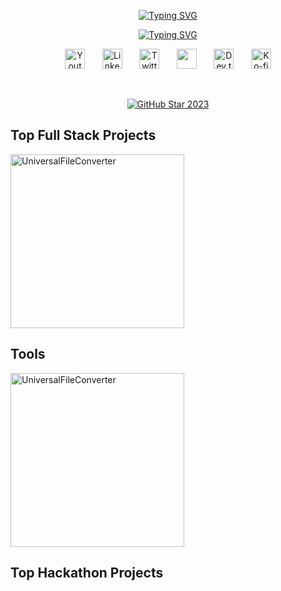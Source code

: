 <p align="center">
    <a href="https://git.io/typing-svg"><img src="https://readme-typing-svg.demolab.com?font=Fira+Code&duration=1&color=F75C7E&pause=1000&center=true&vCenter=true&repeat=false&random=false&width=435&lines=Eric+Zhou" alt="Typing SVG" /></a>
</p>

<p align="center">
  <a href="https://git.io/typing-svg"><img src="https://readme-typing-svg.demolab.com?font=Fira+Code&color=F75C7E&pause=1000&random=false&center=true&vCenter=true&width=435&lines=Web3+and+BlockChain+Developer;Experienced+Full-Stack+Developer;4%2B+years+of+Coding+Experience;Always+Learn+Something+New" alt="Typing SVG" /></a> 
</p>


<!-- Social icons section -->
<p align="center">
  <a href="https://www.linkedin.com/in/ruiqi-zhou-280731222/"><img width="32px" alt="Youtube" title="Youtube" src="https://i.imgur.com/qiXu7b2.png"/></a>
  &#8287;&#8287;&#8287;&#8287;&#8287;
  <a href="https://www.linkedin.com/in/ruiqi-zhou-280731222/"><img width="32px" alt="LinkedIn" title="LinkedIn" src="https://i.imgur.com/yRpa1dQ.png"/></a>
  &#8287;&#8287;&#8287;&#8287;&#8287;
  <a href="https://www.linkedin.com/in/ruiqi-zhou-280731222/"><img width="32px" alt="Twitter" title="Twitter" src="https://i.imgur.com/AixJgnm.png"/></a>
  &#8287;&#8287;&#8287;&#8287;&#8287;
  <a href="https://www.linkedin.com/in/ruiqi-zhou-280731222/" alt="Discord" title="Dev Pro Tips Discord Server"><img width="32px" src="https://i.imgur.com/OViZO8J.png"/></a>
  &#8287;&#8287;&#8287;&#8287;&#8287;
  <a href="https://www.linkedin.com/in/ruiqi-zhou-280731222/"><img width="32px" alt="Dev.to" title="DenverCoder1 Dev.to" src="https://i.imgur.com/mVm29vK.png"></a>
  &#8287;&#8287;&#8287;&#8287;&#8287;
  <a href="https://www.linkedin.com/in/ruiqi-zhou-280731222/"><img width="32px" alt="Ko-fi" title="Buy me a coffee" src="https://i.imgur.com/PpLeD3K.png"/></a>
</p>

<br/>

<!-- GitHub Star link -->
<p align="center">
  <a href="https://www.linkedin.com/in/ruiqi-zhou-280731222/">
    <img src="https://github.com/DenverCoder1/DenverCoder1/assets/20955511/ca15be3f-d00b-438e-91f6-fb5568c1f632" alt="GitHub Star 2023"/></a>
</p>

<!-- 
1 - Top Full Stack Projects
2 - Tools
3 - Top Hackathon Projects
 -->


<!-- Template Project
Template:
<a href=""><img width="278" src="" alt=""></a>

href:
git repo

src:
https://eric-github-readme-stats.vercel.app/api/pin/?username=24ERIC&repo=   Project_Journey     &theme=react&bg_color=1F222E&title_color=F85D7F&hide_border=true&icon_color=F8D866&show_icons=false

alt:
project name
 -->





<!-- ---------------------------------------------------------------------------------------------------------------------- -->
<!-- ---------------------------------------------------------------------------------------------------------------------- -->
<!-- ---------------------------------------------------------------------------------------------------------------------- -->
<!-- ---------------------------------------------------------------------------------------------------------------------- -->
<!-- ---------------------------------------------------------------------------------------------------------------------- -->
<summary><h2>Top Full Stack Projects</h2></summary>
<p align="left">
<a href="https://github.com/24ERIC/UniversalFileConverter"><img width="278" src="https://eric-github-readme-stats.vercel.app/api/pin/?username=24ERIC&repo=UniversalFileConverter&theme=react&bg_color=1F222E&title_color=F85D7F&hide_border=true&icon_color=F8D866&show_icons=false" alt="UniversalFileConverter"></a>
</p>






<!-- ---------------------------------------------------------------------------------------------------------------------- -->
<!-- ---------------------------------------------------------------------------------------------------------------------- -->
<!-- ---------------------------------------------------------------------------------------------------------------------- -->
<!-- ---------------------------------------------------------------------------------------------------------------------- -->
<!-- ---------------------------------------------------------------------------------------------------------------------- -->
<summary><h2>Tools</h2></summary>
<p align="left">
<a href="https://github.com/24ERIC/UniversalFileConverter"><img width="278" src="https://eric-github-readme-stats.vercel.app/api/pin/?username=24ERIC&repo=UniversalFileConverter&theme=react&bg_color=1F222E&title_color=F85D7F&hide_border=true&icon_color=F8D866&show_icons=false" alt="UniversalFileConverter"></a>
</p>







<!-- ---------------------------------------------------------------------------------------------------------------------- -->
<!-- ---------------------------------------------------------------------------------------------------------------------- -->
<!-- ---------------------------------------------------------------------------------------------------------------------- -->
<!-- ---------------------------------------------------------------------------------------------------------------------- -->
<!-- ---------------------------------------------------------------------------------------------------------------------- -->
<summary><h2>Top Hackathon Projects</h2></summary>
<p align="left">
 
</p>
